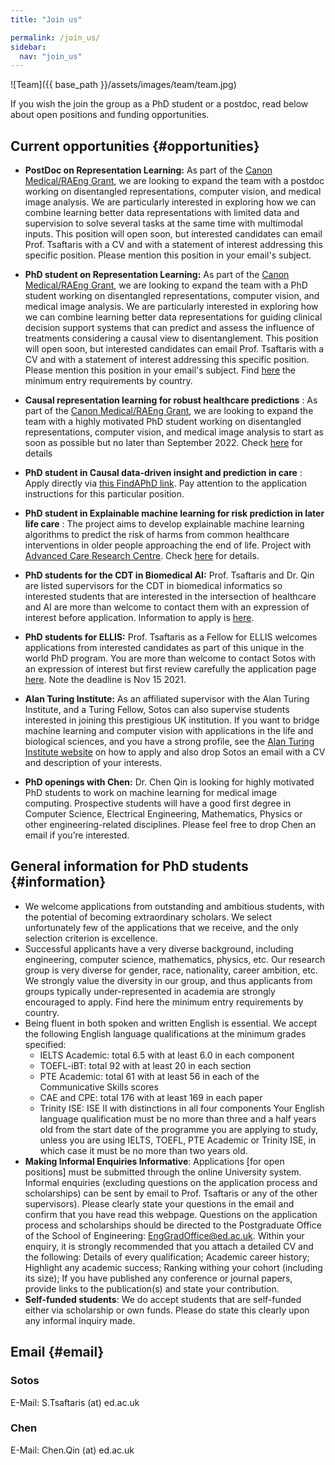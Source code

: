 ```yaml
---
title: "Join us"

permalink: /join_us/
sidebar:
  nav: "join_us"
---
```


![Team]({{ base_path }}/assets/images/team/team.jpg)


If you wish the join the group as a PhD student or a postdoc, read below about open positions and funding opportunities.

## Current opportunities {#opportunities}

* **PostDoc on Representation Learning:** As part of the [Canon Medical/RAEng Grant](https://vios.science/projects/raeng), we are looking to expand the team with a postdoc working on disentangled representations, computer vision, and medical image analysis.   We are particularly interested in exploring how we can combine learning better data representations with limited data and supervision to solve several tasks at the same time with multimodal inputs.  This position will open soon, but interested candidates can email Prof. Tsaftaris with a CV and with a statement of interest addressing this specific position. Please mention this position in your email's subject.

* **PhD student on Representation Learning:** As part of the [Canon Medical/RAEng Grant](https://vios.science/projects/raeng), we are looking to expand the team with a PhD student working on disentangled representations, computer vision, and medical image analysis. We are particularly interested in exploring how we can combine learning better data representations for guiding clinical decision support systems that can predict and assess the influence of treatments considering a causal view to disentanglement. This position will open soon, but interested candidates can email Prof. Tsaftaris with a CV and with a statement of interest addressing this specific position. Please mention this position in your email's subject. Find [here](https://www.ed.ac.uk/studying/international/postgraduate-entry) the minimum entry requirements by country.

* **Causal representation learning for robust healthcare predictions** : As part of the [Canon Medical/RAEng Grant](https://vios.science/projects/raeng), we are looking to expand the team with a highly motivated PhD student working on disentangled representations, computer vision, and medical image analysis to start as soon as possible but no later than September 2022. Check [here](https://www.eng.ed.ac.uk/studying/postgraduate/research/phd/causal-representation-learning-robust-healthcare-predictions) for details 

* **PhD student in Causal data-driven insight and prediction in care** : Apply directly via [this FindAPhD link](https://www.findaphd.com/phds/project/causal-data-driven-insight-and-prediction-in-care/?p131870). Pay attention to the application instructions for this particular position.

* **PhD student in Explainable machine learning for risk prediction in later life care** : The project aims to develop explainable machine learning algorithms to predict the risk of harms from common healthcare interventions in older people approaching the end of life. Project with [Advanced Care Research Centre](https://www.ed.ac.uk/usher/advanced-care-research-centre). Check [here](https://www.findaphd.com/phds/project/explainable-machine-learning-for-risk-prediction-in-later-life-care/?p135446) for details.

* **PhD students for the CDT in Biomedical AI:** Prof. Tsaftaris and Dr. Qin are listed supervisors for the CDT in biomedical informatics so interested students that are interested in the intersection of healthcare and AI are more than welcome to contact them with an expression of interest before application. Information to apply is [here](https://web.inf.ed.ac.uk/cdt/biomedical-ai/apply). 

* **PhD students for ELLIS:** Prof. Tsaftaris as a Fellow for ELLIS welcomes applications from interested candidates as part of this unique in the world PhD program. You are more than welcome to contact Sotos with an expression of interest but first review carefully the application page [here](https://ellis.eu/news/ellis-phd-program-call-for-applications-deadline-november-15-2021). Note the deadline is Nov 15 2021. 

* **Alan Turing Institute:** As an affiliated supervisor with the Alan Turing
  Institute, and a Turing Fellow, Sotos can also supervise
  students interested in joining this prestigious UK institution. If you want to
  bridge machine learning and computer vision with applications in the life and
  biological sciences, and you have a strong profile, see the
  [Alan Turing Institute website](https://turing.ac.uk) on how to apply and also
  drop Sotos an email with a CV and description of your interests.

* **PhD openings with Chen:** Dr. Chen Qin is looking for highly motivated PhD
  students to work on machine learning for medical image computing. Prospective
  students will have a good first degree in Computer Science, Electrical
  Engineering, Mathematics, Physics or other engineering-related disciplines.
  Please feel free to drop Chen an email if you’re interested.
  
## General information for PhD students {#information}
* We welcome applications from outstanding and ambitious students, with the potential of becoming extraordinary scholars. We select unfortunately few of the applications that we receive, and the only selection criterion is excellence.
* Successful applicants have a very diverse background, including engineering, computer science, mathematics, physics, etc. Our research group is very diverse for gender, race, nationality, career ambition, etc. We strongly value the diversity in our group, and thus applicants from groups typically under-represented in academia are strongly encouraged to apply. Find here the minimum entry requirements by country.
* Being fluent in both spoken and written English is essential. We accept the following English language qualifications at the minimum grades specified:
    * IELTS Academic: total 6.5 with at least 6.0 in each component
    * TOEFL-iBT: total 92 with at least 20 in each section
    * PTE Academic: total 61 with at least 56 in each of the Communicative Skills scores
    * CAE and CPE: total 176 with at least 169 in each paper
    * Trinity ISE: ISE II with distinctions in all four components
Your English language qualification must be no more than three and a half years old from the start date of the programme you are applying to study, unless you are using IELTS, TOEFL, PTE Academic or Trinity ISE, in which case it must be no more than two years old.
* **Making Informal Enquiries Informative**: Applications [for open positions] must be submitted through the online University system. Informal enquiries (excluding questions on the application process and scholarships) can be sent by email to Prof. Tsaftaris or any of the other supervisors). Please clearly state your questions in the email and confirm that you have read this webpage. Questions on the application process and scholarships should be directed to the Postgraduate Office of the School of Engineering: EngGradOffice@ed.ac.uk. Within your enquiry, it is strongly recommended that you attach a detailed CV and the following: Details of every qualification; Academic career history; Highlight any academic success; Ranking withing your cohort (including its size); If you have published any conference or journal papers, provide links to the publication(s) and state your contribution.
* **Self-funded students**: We do accept students that are self-funded either via scholarship or own funds. Please do state this clearly upon any informal inquiry made. 

## Email {#email}
### Sotos

E-Mail: S.Tsaftaris (at) ed.ac.uk  

### Chen

E-Mail: Chen.Qin (at) ed.ac.uk
